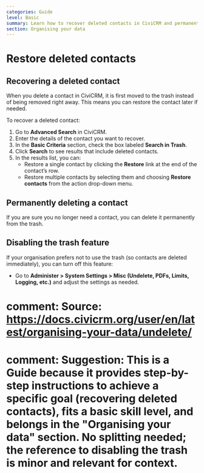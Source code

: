 ```yaml
---
categories: Guide
level: Basic
summary: Learn how to recover deleted contacts in CiviCRM and permanently delete contacts you no longer need.
section: Organising your data
---
```


# Restore deleted contacts

## Recovering a deleted contact

When you delete a contact in CiviCRM, it is first moved to the trash instead of being removed right away. This means you can restore the contact later if needed.

To recover a deleted contact:

1. Go to **Advanced Search** in CiviCRM.
2. Enter the details of the contact you want to recover.
3. In the **Basic Criteria** section, check the box labeled **Search in Trash**.
4. Click **Search** to see results that include deleted contacts.
5. In the results list, you can:
   - Restore a single contact by clicking the **Restore** link at the end of the contact’s row.
   - Restore multiple contacts by selecting them and choosing **Restore contacts** from the action drop-down menu.

## Permanently deleting a contact

If you are sure you no longer need a contact, you can delete it permanently from the trash.

## Disabling the trash feature

If your organisation prefers not to use the trash (so contacts are deleted immediately), you can turn off this feature:

- Go to **Administer > System Settings > Misc (Undelete, PDFs, Limits, Logging, etc.)** and adjust the settings as needed.

# comment: Source: https://docs.civicrm.org/user/en/latest/organising-your-data/undelete/
# comment: Suggestion: This is a Guide because it provides step-by-step instructions to achieve a specific goal (recovering deleted contacts), fits a basic skill level, and belongs in the "Organising your data" section. No splitting needed; the reference to disabling the trash is minor and relevant for context.